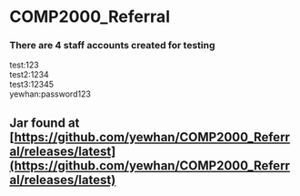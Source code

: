 # COMP2000_Referral

### There are 4 staff accounts created for testing


test:123\
test2:1234\
test3:12345\
yewhan:password123


## Jar found at [https://github.com/yewhan/COMP2000_Referral/releases/latest](https://github.com/yewhan/COMP2000_Referral/releases/latest)